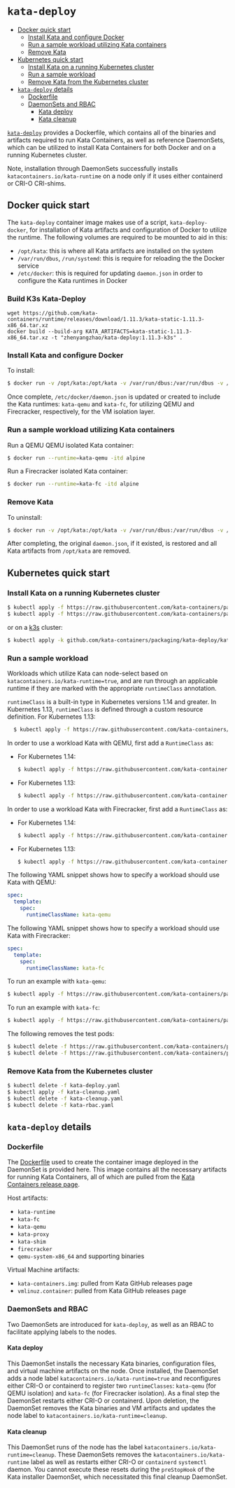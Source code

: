 # `kata-deploy`

* [Docker quick start](#docker-quick-start)
    * [Install Kata and configure Docker](#install-kata-and-configure-docker)
    * [Run a sample workload utilizing Kata containers](#run-a-sample-workload-utilizing-kata-containers)
    * [Remove Kata](#remove-kata)
* [Kubernetes quick start](#kubernetes-quick-start)
    * [Install Kata on a running Kubernetes cluster](#install-kata-on-a-running-kubernetes-cluster)
    * [Run a sample workload](#run-a-sample-workload)
    * [Remove Kata from the Kubernetes cluster](#remove-kata-from-the-kubernetes-cluster)
* [`kata-deploy` details](#kata-deploy-details)
    * [Dockerfile](#dockerfile)
    * [DaemonSets and RBAC](#daemonsets-and-rbac)
        * [Kata deploy](#kata-deploy)
        * [Kata cleanup](#kata-cleanup)

[`kata-deploy`](.) provides a Dockerfile, which contains all of the binaries
and artifacts required to run Kata Containers, as well as reference DaemonSets, which can
be utilized to install Kata Containers for both Docker and on a running Kubernetes cluster.

Note, installation through DaemonSets successfully installs `katacontainers.io/kata-runtime` on
a node only if it uses either containerd or CRI-O CRI-shims.

## Docker quick start

The `kata-deploy` container image makes use of a script, `kata-deploy-docker`, for installation of
Kata artifacts and configuration of Docker to utilize the runtime. The following volumes are required to be mounted
to aid in this:
- `/opt/kata`: this is where all Kata artifacts are installed on the system
- `/var/run/dbus`, `/run/systemd`: this is require for reloading the the Docker service
- `/etc/docker`: this is required for updating `daemon.json` in order to configure the Kata runtimes in Docker

### Build K3s Kata-Deploy
```
wget https://github.com/kata-containers/runtime/releases/download/1.11.3/kata-static-1.11.3-x86_64.tar.xz
docker build --build-arg KATA_ARTIFACTS=kata-static-1.11.3-x86_64.tar.xz -t "zhenyangzhao/kata-deploy:1.11.3-k3s" .
```

### Install Kata and configure Docker

To install:

```sh
$ docker run -v /opt/kata:/opt/kata -v /var/run/dbus:/var/run/dbus -v /run/systemd:/run/systemd -v /etc/docker:/etc/docker -it katadocker/kata-deploy kata-deploy-docker install
```

Once complete, `/etc/docker/daemon.json` is updated or created to include the Kata runtimes: `kata-qemu` and `kata-fc`, for utilizing
QEMU and Firecracker, respectively, for the VM isolation layer.

### Run a sample workload utilizing Kata containers

Run a QEMU QEMU isolated Kata container:

```sh
$ docker run --runtime=kata-qemu -itd alpine
```

Run a Firecracker isolated Kata container:

```sh
$ docker run --runtime=kata-fc -itd alpine
```

### Remove Kata

To uninstall:

```sh
$ docker run -v /opt/kata:/opt/kata -v /var/run/dbus:/var/run/dbus -v /run/systemd:/run/systemd -v /etc/docker:/etc/docker -it katadocker/kata-deploy kata-deploy-docker remove
```

After completing, the original `daemon.json`, if it existed, is restored and all Kata artifacts from `/opt/kata` are removed.

## Kubernetes quick start

### Install Kata on a running Kubernetes cluster

```sh
$ kubectl apply -f https://raw.githubusercontent.com/kata-containers/packaging/master/kata-deploy/kata-rbac/base/kata-rbac.yaml
$ kubectl apply -f https://raw.githubusercontent.com/kata-containers/packaging/master/kata-deploy/kata-deploy/base/kata-deploy.yaml
```

or on a [k3s](https://k3s.io/) cluster:

```sh
$ kubectl apply -k github.com/kata-containers/packaging/kata-deploy/kata-deploy/overlays/k3s
```

### Run a sample workload


Workloads which utilize Kata can node-select based on `katacontainers.io/kata-runtime=true`, and are
run through an applicable runtime if they are marked with the appropriate `runtimeClass` annotation.

`runtimeClass` is a built-in type in Kubernetes versions 1.14 and greater. In Kubernetes 1.13, `runtimeClass`
is defined through a custom resource definition. For Kubernetes 1.13:
```sh
  $ kubectl apply -f https://raw.githubusercontent.com/kata-containers/packaging/master/kata-deploy/k8s-1.13/runtimeclass-crd.yaml
```

In order to use a workload Kata with QEMU, first add a `RuntimeClass` as:
- For Kubernetes 1.14:
  ```sh
  $ kubectl apply -f https://raw.githubusercontent.com/kata-containers/packaging/master/kata-deploy/k8s-1.14/kata-qemu-runtimeClass.yaml
  ```

- For Kubernetes 1.13:
  ```sh
  $ kubectl apply -f https://raw.githubusercontent.com/kata-containers/packaging/master/kata-deploy/k8s-1.13/kata-qemu-runtimeClass.yaml
  ```


In order to use a workload Kata with Firecracker, first add a `RuntimeClass` as:
- For Kubernetes 1.14:
  ```sh
  $ kubectl apply -f https://raw.githubusercontent.com/kata-containers/packaging/master/kata-deploy/k8s-1.14/kata-fc-runtimeClass.yaml
  ```

- For Kubernetes  1.13:
  ```sh
  $ kubectl apply -f https://raw.githubusercontent.com/kata-containers/packaging/master/kata-deploy/k8s-1.13/kata-fc-runtimeClass.yaml
  ```

The following YAML snippet shows how to specify a workload should use Kata with QEMU:

```yaml
spec:
  template:
    spec:
      runtimeClassName: kata-qemu
```

The following YAML snippet shows how to specify a workload should use Kata with Firecracker:

```yaml
spec:
  template:
    spec:
      runtimeClassName: kata-fc
```

To run an example with `kata-qemu`:

```sh
$ kubectl apply -f https://raw.githubusercontent.com/kata-containers/packaging/master/kata-deploy/examples/test-deploy-kata-qemu.yaml
```

To run an example with `kata-fc`:

```sh
$ kubectl apply -f https://raw.githubusercontent.com/kata-containers/packaging/master/kata-deploy/examples/test-deploy-kata-fc.yaml
```

The following removes the test pods:

```sh
$ kubectl delete -f https://raw.githubusercontent.com/kata-containers/packaging/master/kata-deploy/examples/test-deploy-kata-qemu.yaml
$ kubectl delete -f https://raw.githubusercontent.com/kata-containers/packaging/master/kata-deploy/examples/test-deploy-kata-fc.yaml
```

### Remove Kata from the Kubernetes cluster

```sh
$ kubectl delete -f kata-deploy.yaml
$ kubectl apply -f kata-cleanup.yaml
$ kubectl delete -f kata-cleanup.yaml
$ kubectl delete -f kata-rbac.yaml
```

## `kata-deploy` details

### Dockerfile

The [Dockerfile](Dockerfile)  used to create the container image deployed in the DaemonSet is provided here.
This image contains all the necessary artifacts for running Kata Containers, all of which are pulled
from the [Kata Containers release page](https://github.com/kata-containers/runtime/releases).

Host artifacts:
* `kata-runtime`
* `kata-fc`
* `kata-qemu`
* `kata-proxy`
* `kata-shim`
* `firecracker`
* `qemu-system-x86_64` and supporting binaries

Virtual Machine artifacts:
* `kata-containers.img`: pulled from Kata GitHub releases page
* `vmlinuz.container`: pulled from Kata GitHub releases page

### DaemonSets and RBAC

Two DaemonSets are introduced for `kata-deploy`, as well as an RBAC to facilitate
applying labels to the nodes.

#### Kata deploy

This DaemonSet installs the necessary Kata binaries, configuration files, and virtual machine artifacts on
the node. Once installed, the DaemonSet adds a node label `katacontainers.io/kata-runtime=true` and reconfigures
either CRI-O or containerd to register two `runtimeClasses`: `kata-qemu` (for QEMU isolation) and `kata-fc` (for Firecracker isolation).
As a final step the DaemonSet restarts either CRI-O or containerd. Upon deletion, the DaemonSet removes the
Kata binaries and VM artifacts and updates the node label to `katacontainers.io/kata-runtime=cleanup`.

#### Kata cleanup

This DaemonSet runs of the node has the label `katacontainers.io/kata-runtime=cleanup`. These DaemonSets removes
the `katacontainers.io/kata-runtime` label as well as restarts either CRI-O or `containerd` `systemctl`
daemon. You cannot execute these resets during the `preStopHook` of the Kata installer DaemonSet,
which necessitated this final cleanup DaemonSet.
